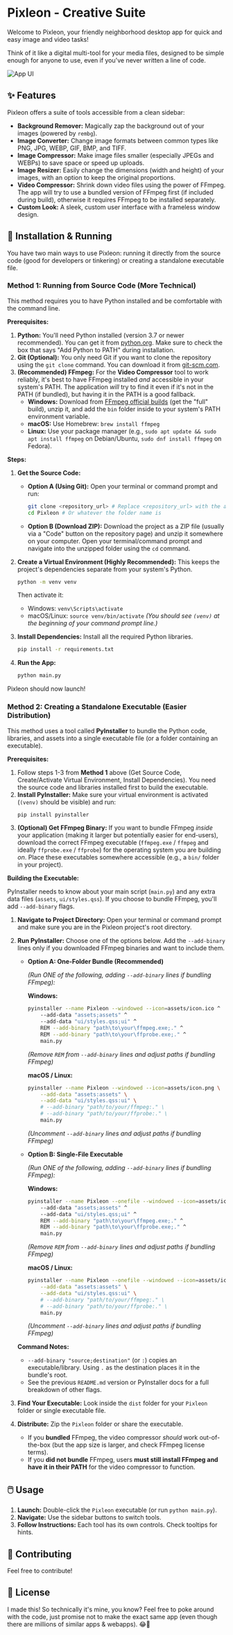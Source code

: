 # Pixleon - Creative Suite

Welcome to Pixleon, your friendly neighborhood desktop app for quick and easy image and video tasks!

Think of it like a digital multi-tool for your media files, designed to be simple enough for anyone to use, even if you've never written a line of code.

![App UI](image.png)

## ✨ Features

Pixleon offers a suite of tools accessible from a clean sidebar:

*   **Background Remover:** Magically zap the background out of your images (powered by `rembg`).
*   **Image Converter:** Change image formats between common types like PNG, JPG, WEBP, GIF, BMP, and TIFF.
*   **Image Compressor:** Make image files smaller (especially JPEGs and WEBPs) to save space or speed up uploads.
*   **Image Resizer:** Easily change the dimensions (width and height) of your images, with an option to keep the original proportions.
*   **Video Compressor:** Shrink down video files using the power of FFmpeg. The app will try to use a bundled version of FFmpeg first (if included during build), otherwise it requires FFmpeg to be installed separately.
*   **Custom Look:** A sleek, custom user interface with a frameless window design.

## 🚀 Installation & Running

You have two main ways to use Pixleon: running it directly from the source code (good for developers or tinkering) or creating a standalone executable file.

### Method 1: Running from Source Code (More Technical)

This method requires you to have Python installed and be comfortable with the command line.

**Prerequisites:**

1.  **Python:** You'll need Python installed (version 3.7 or newer recommended). You can get it from [python.org](https://www.python.org/downloads/). Make sure to check the box that says "Add Python to PATH" during installation.
2.  **Git (Optional):** You only need Git if you want to clone the repository using the `git clone` command. You can download it from [git-scm.com](https://git-scm.com/downloads).
3.  **(Recommended) FFmpeg:** For the **Video Compressor** tool to work reliably, it's best to have FFmpeg installed *and* accessible in your system's PATH. The application *will* try to find it even if it's not in the PATH (if bundled), but having it in the PATH is a good fallback.
    *   **Windows:** Download from [FFmpeg official builds](https://www.gyan.dev/ffmpeg/builds/) (get the "full" build), unzip it, and add the `bin` folder inside to your system's PATH environment variable.
    *   **macOS:** Use Homebrew: `brew install ffmpeg`
    *   **Linux:** Use your package manager (e.g., `sudo apt update && sudo apt install ffmpeg` on Debian/Ubuntu, `sudo dnf install ffmpeg` on Fedora).

**Steps:**

1.  **Get the Source Code:**
    *   **Option A (Using Git):** Open your terminal or command prompt and run:
        ```bash
        git clone <repository_url> # Replace <repository_url> with the actual URL
        cd Pixleon # Or whatever the folder name is
        ```
    *   **Option B (Download ZIP):** Download the project as a ZIP file (usually via a "Code" button on the repository page) and unzip it somewhere on your computer. Open your terminal/command prompt and navigate into the unzipped folder using the `cd` command.

2.  **Create a Virtual Environment (Highly Recommended):** This keeps the project's dependencies separate from your system's Python.
    ```bash
    python -m venv venv
    ```
    Then activate it:
    *   Windows: `venv\Scripts\activate`
    *   macOS/Linux: `source venv/bin/activate`
    *(You should see `(venv)` at the beginning of your command prompt line.)*

3.  **Install Dependencies:** Install all the required Python libraries.
    ```bash
    pip install -r requirements.txt
    ```

4.  **Run the App:**
    ```bash
    python main.py
    ```

Pixleon should now launch!

### Method 2: Creating a Standalone Executable (Easier Distribution)

This method uses a tool called **PyInstaller** to bundle the Python code, libraries, and assets into a single executable file (or a folder containing an executable).

**Prerequisites:**

1.  Follow steps 1-3 from **Method 1** above (Get Source Code, Create/Activate Virtual Environment, Install Dependencies). You need the source code and libraries installed first to build the executable.
2.  **Install PyInstaller:** Make sure your virtual environment is activated (`(venv)` should be visible) and run:
    ```bash
    pip install pyinstaller
    ```
3.  **(Optional) Get FFmpeg Binary:** If you want to bundle FFmpeg *inside* your application (making it larger but potentially easier for end-users), download the correct FFmpeg executable (`ffmpeg.exe` / `ffmpeg` and ideally `ffprobe.exe` / `ffprobe`) for the operating system you are building *on*. Place these executables somewhere accessible (e.g., a `bin/` folder in your project).

**Building the Executable:**

PyInstaller needs to know about your main script (`main.py`) and any extra data files (`assets`, `ui/styles.qss`). If you choose to bundle FFmpeg, you'll add `--add-binary` flags.

1.  **Navigate to Project Directory:** Open your terminal or command prompt and make sure you are in the Pixleon project's root directory.

2.  **Run PyInstaller:** Choose one of the options below. Add the `--add-binary` lines only if you downloaded FFmpeg binaries and want to include them.

    *   **Option A: One-Folder Bundle (Recommended)**

        *(Run ONE of the following, adding `--add-binary` lines if bundling FFmpeg):*

        **Windows:**
        ```bash
        pyinstaller --name Pixleon --windowed --icon=assets/icon.ico ^
            --add-data "assets;assets" ^
            --add-data "ui/styles.qss;ui" ^
            REM --add-binary "path\to\your\ffmpeg.exe;." ^
            REM --add-binary "path\to\your\ffprobe.exe;." ^
            main.py
        ```
        *(Remove `REM` from `--add-binary` lines and adjust paths if bundling FFmpeg)*

        **macOS / Linux:**
        ```bash
        pyinstaller --name Pixleon --windowed --icon=assets/icon.png \
            --add-data "assets:assets" \
            --add-data "ui/styles.qss:ui" \
            # --add-binary "path/to/your/ffmpeg:." \
            # --add-binary "path/to/your/ffprobe:." \
            main.py
        ```
        *(Uncomment `--add-binary` lines and adjust paths if bundling FFmpeg)*

    *   **Option B: Single-File Executable**

        *(Run ONE of the following, adding `--add-binary` lines if bundling FFmpeg):*

        **Windows:**
        ```bash
        pyinstaller --name Pixleon --onefile --windowed --icon=assets/icon.ico ^
            --add-data "assets;assets" ^
            --add-data "ui/styles.qss;ui" ^
            REM --add-binary "path\to\your\ffmpeg.exe;." ^
            REM --add-binary "path\to\your\ffprobe.exe;." ^
            main.py
        ```
        *(Remove `REM` from `--add-binary` lines and adjust paths if bundling FFmpeg)*

        **macOS / Linux:**
        ```bash
        pyinstaller --name Pixleon --onefile --windowed --icon=assets/icon.png \
            --add-data "assets:assets" \
            --add-data "ui/styles.qss:ui" \
            # --add-binary "path/to/your/ffmpeg:." \
            # --add-binary "path/to/your/ffprobe:." \
            main.py
        ```
         *(Uncomment `--add-binary` lines and adjust paths if bundling FFmpeg)*

    **Command Notes:**
    *   `--add-binary "source;destination"` (or `:`) copies an executable/library. Using `.` as the destination places it in the bundle's root.
    *   See the previous `README.md` version or PyInstaller docs for a full breakdown of other flags.

3.  **Find Your Executable:** Look inside the `dist` folder for your `Pixleon` folder or single executable file.

4.  **Distribute:** Zip the `Pixleon` folder or share the executable.
    *   If you **bundled** FFmpeg, the video compressor *should* work out-of-the-box (but the app size is larger, and check FFmpeg license terms).
    *   If you **did not bundle** FFmpeg, users **must still install FFmpeg and have it in their PATH** for the video compressor to function.

## 🖱️ Usage

1.  **Launch:** Double-click the `Pixleon` executable (or run `python main.py`).
2.  **Navigate:** Use the sidebar buttons to switch tools.
3.  **Follow Instructions:** Each tool has its own controls. Check tooltips for hints.

## 🤝 Contributing

Feel free to contribute!

## 📄 License

I made this! So technically it's mine, you know? Feel free to poke around with the code, just promise not to make the exact same app (even though there are millions of similar apps & webapps). 😂🤣 